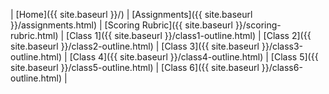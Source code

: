| [Home]({{ site.baseurl }}/) | [Assignments]({{ site.baseurl }}/assignments.html) | [Scoring Rubric]({{ site.baseurl }}/scoring-rubric.html) | [Class 1]({{ site.baseurl }}/class1-outline.html) | [Class 2]({{ site.baseurl }}/class2-outline.html) | [Class 3]({{ site.baseurl }}/class3-outline.html) | [Class 4]({{ site.baseurl }}/class4-outline.html) | [Class 5]({{ site.baseurl }}/class5-outline.html) | [Class 6]({{ site.baseurl }}/class6-outline.html) | 